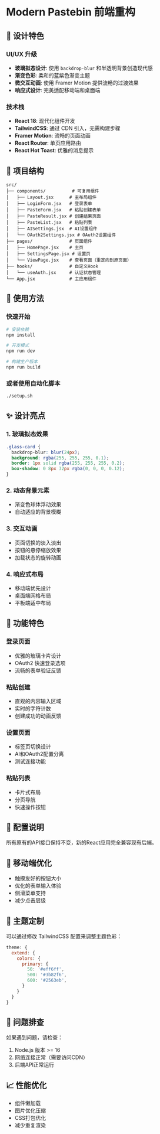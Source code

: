 # Modern Pastebin 前端重构

## 🎨 设计特色

### UI/UX 升级
- **玻璃拟态设计**: 使用 `backdrop-blur` 和半透明背景创造现代感
- **渐变色彩**: 柔和的蓝紫色渐变主题
- **微交互动画**: 使用 Framer Motion 提供流畅的过渡效果
- **响应式设计**: 完美适配移动端和桌面端

### 技术栈
- **React 18**: 现代化组件开发
- **TailwindCSS**: 通过 CDN 引入，无需构建步骤
- **Framer Motion**: 流畅的页面动画
- **React Router**: 单页应用路由
- **React Hot Toast**: 优雅的消息提示

## 📁 项目结构

```
src/
├── components/          # 可复用组件
│   ├── Layout.jsx      # 主布局组件
│   ├── LoginForm.jsx   # 登录表单
│   ├── PasteForm.jsx   # 粘贴创建表单
│   ├── PasteResult.jsx # 创建结果页面
│   ├── PasteList.jsx   # 粘贴列表
│   ├── AISettings.jsx  # AI设置组件
│   └── OAuth2Settings.jsx # OAuth2设置组件
├── pages/              # 页面组件
│   ├── HomePage.jsx    # 主页
│   ├── SettingsPage.jsx # 设置页
│   └── ViewPage.jsx    # 查看页面（重定向到原页面）
├── hooks/              # 自定义Hook
│   └── useAuth.jsx     # 认证状态管理
└── App.jsx             # 主应用组件
```

## 🚀 使用方法

### 快速开始
```bash
# 安装依赖
npm install

# 开发模式
npm run dev

# 构建生产版本
npm run build
```

### 或者使用自动化脚本
```bash
./setup.sh
```

## ✨ 设计亮点

### 1. 玻璃拟态效果
```css
.glass-card {
  backdrop-blur: blur(24px);
  background: rgba(255, 255, 255, 0.1);
  border: 1px solid rgba(255, 255, 255, 0.2);
  box-shadow: 0 8px 32px rgba(0, 0, 0, 0.12);
}
```

### 2. 动态背景元素
- 渐变色球体浮动效果
- 自动适应的背景模糊

### 3. 交互动画
- 页面切换的淡入淡出
- 按钮的悬停缩放效果
- 加载状态的旋转动画

### 4. 响应式布局
- 移动端优先设计
- 桌面端网格布局
- 平板端适中布局

## 🎯 功能特色

### 登录页面
- 优雅的玻璃卡片设计
- OAuth2 快速登录选项
- 流畅的表单验证反馈

### 粘贴创建
- 直观的内容输入区域
- 实时的字符计数
- 创建成功的动画反馈

### 设置页面
- 标签页切换设计
- AI和OAuth2配置分离
- 测试连接功能

### 粘贴列表
- 卡片式布局
- 分页导航
- 快速操作按钮

## 🔧 配置说明

所有原有的API接口保持不变，新的React应用完全兼容现有后端。

## 📱 移动端优化

- 触摸友好的按钮大小
- 优化的表单输入体验
- 侧滑菜单支持
- 减少点击层级

## 🎨 主题定制

可以通过修改 TailwindCSS 配置来调整主题色彩：

```javascript
theme: {
  extend: {
    colors: {
      primary: {
        50: '#eff6ff',
        500: '#3b82f6',
        600: '#2563eb',
      }
    }
  }
}
```

## 🐛 问题排查

如果遇到问题，请检查：
1. Node.js 版本 >= 16
2. 网络连接正常（需要访问CDN）
3. 后端API正常运行

## 📈 性能优化

- 组件懒加载
- 图片优化压缩  
- CSS打包优化
- 减少重复渲染

